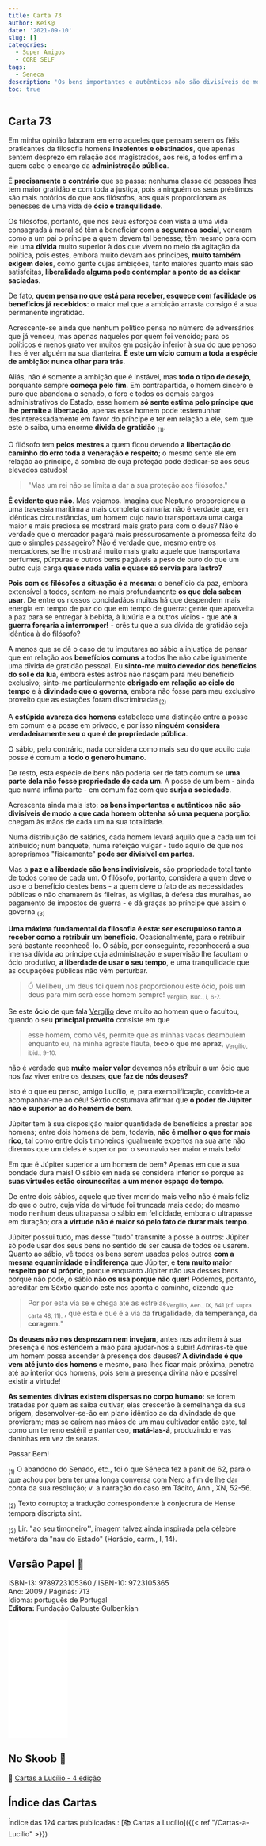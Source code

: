 ```yaml
---
title: Carta 73
author: KeiK@
date: '2021-09-10'
slug: []
categories:
  - Super Amigos
  - CORE SELF
tags:
  - Seneca
description: 'Os bens importantes e autênticos não são divisíveis de modo a que cada homem obtenha só uma pequena porção'
toc: true
---
```


## Carta 73

Em minha opinião laboram em erro aqueles que pensam serem os fiéis praticantes da filosofia homens **insolentes e obstinados**, que apenas sentem desprezo em relação aos magistrados, aos reis, a todos enfim a quem cabe o encargo da **administração pública**.

É **precisamente o contrário** que se passa: nenhuma classe de pessoas lhes tem maior gratidão e com toda a justiça, pois a ninguém os seus préstimos são mais notórios do que aos filósofos, aos quais proporcionam as benesses de uma vida de **ócio e tranquilidade**.

Os filósofos, portanto, que nos seus esforços com vista a uma vida consagrada à moral só têm a beneficiar com a **segurança social**, veneram como a um pai o príncipe a quem devem tal benesse; têm mesmo para com ele uma **dívida** muito superior à dos que vivem no meio da agitação da política, pois estes, embora muito devam aos príncipes, **muito também exigem deles**, como gente cujas ambições, tanto maiores quanto mais são satisfeitas, **liberalidade alguma pode contemplar a ponto de as deixar saciadas**.

De fato, **quem pensa no que está para receber, esquece com facilidade os benefícios já recebidos**: o maior mal que a ambição arrasta consigo é a sua permanente ingratidão.

Acrescente-se ainda que nenhum político pensa no número de adversários que já venceu, mas apenas naqueles por quem foi vencido; para os políticos é menos grato ver muitos em posição inferior à sua do que penoso lhes é ver alguém na sua dianteira. **É este um vício comum a toda a espécie de ambição: nunca olhar para trás**.

Aliás, não é somente a ambição que é instável, mas **todo o tipo de desejo**, porquanto sempre **começa pelo fim**. Em contrapartida, o homem sincero e puro que abandona o senado, o foro e todos os demais cargos administrativos do Estado, esse homem **só sente estima pelo príncipe que lhe permite a libertação**, apenas esse homem pode testemunhar desinteressadamente em favor do príncipe e ter em relação a ele, sem que este o saiba, uma enorme **dívida de gratidão** <sub>(1)</sub>.

O filósofo tem **pelos mestres** a quem ficou devendo **a libertação do caminho do erro toda a veneração e respeito**; o mesmo sente ele em relação ao príncipe, à sombra de cuja proteção pode dedicar-se aos seus elevados estudos!

> "Mas um rei não se limita a dar a sua proteção aos filósofos."

**É evidente que não**. Mas vejamos. Imagina que Neptuno proporcionou a uma travessia marítima a mais completa calmaria: não é verdade que, em idênticas circunstâncias, um homem cujo navio transportava uma carga maior e mais preciosa se mostrará mais grato para com o deus? Não é verdade que o mercador pagará mais pressurosamente a promessa feita do que o simples passageiro? Não é verdade que, mesmo entre os mercadores, se lhe mostrará muito mais grato aquele que transportava perfumes, púrpuras e outros bens pagáveis a peso de ouro do que um outro cuja carga **quase nada valia e quase só servia para lastro?**

**Pois com os filósofos a situação é a mesma**: o benefício da paz, embora extensível a todos, sentem-no mais profundamente **os que dela sabem usar**. De entre os nossos concidadãos muitos há que despendem mais energia em tempo de paz do que em tempo de guerra: gente que aproveita a paz para se entregar à bebida, à luxúria e a outros vícios - que **até a guerra forçaria a interromper!** - crês tu que a sua dívida de gratidão seja idêntica à do filósofo?

A menos que se dê o caso de tu imputares ao sábio a injustiça de pensar que em relação aos **benefícios comuns** a todos lhe não cabe igualmente uma dívida de gratidão pessoal. Eu **sinto-me muito devedor dos benefícios do sol e da lua**, embora estes astros não nasçam para meu benefício exclusivo; sinto-me particularmente **obrigado em relação ao ciclo do tempo** e à **divindade que o governa**, embora não fosse para meu exclusivo proveito que as estações foram discriminadas<sub>(2)</sub>

A **estúpida avareza dos homens** estabelece uma distinção entre a posse em comum e a posse em privado, e por isso **ninguém considera verdadeiramente seu o que é de propriedade pública**.

O sábio, pelo contrário, nada considera como mais seu do que aquilo cuja posse é comum a **todo o genero humano**.

De resto, esta espécie de bens não poderia ser de fato comum se **uma parte dela não fosse propriedade de cada um**. A posse de um bem - ainda que numa ínfima parte - em comum faz com que **surja a sociedade**.

Acrescenta ainda mais isto: **os bens importantes e autênticos não são divisíveis de modo a que cada homem obtenha só uma pequena porção**: chegam às mãos de cada um na sua totalidade.

Numa distribuição de salários, cada homem levará aquilo que a cada um foi atribuído; num banquete, numa refeição vulgar - tudo aquilo de que nos apropriamos "fisicamente" **pode ser divisível em partes**.

Mas a **paz e a liberdade são bens indivisíveis**, são propriedade total tanto de todos como de cada um. O filósofo, portanto, considera a quem deve o uso e o benefício destes bens - a quem deve o fato de as necessidades públicas o não chamarem às fileiras, às vigílias, à defesa das muralhas, ao pagamento de impostos de guerra - e dá graças ao príncipe que assim o governa <sub>(3)</sub>

**Uma máxima fundamental da filosofia é esta: ser escrupuloso tanto a receber como a retribuir um benefício**. Ocasionalmente, para o retribuir será bastante reconhecê-lo. O sábio, por conseguinte, reconhecerá a sua imensa dívida ao príncipe cuja administração e supervisão lhe facultam o ócio produtivo, **a liberdade de usar o seu tempo**, e uma tranquilidade que as ocupações públicas não vêm perturbar.

> Ó Melibeu, um deus foi quem nos proporcionou este ócio, pois um deus para mim será esse homem sempre! <sub>Vergílio, Buc., i, 6-7.</sub>

Se este **ócio** de que fala [Vergílio](https://pt.wikipedia.org/wiki/Virg%C3%ADlio) deve muito ao homem que o facultou, quando o seu **principal proveito** consiste em que

> esse homem, como vês, permite que as minhas vacas deambulem enquanto eu, na minha agreste flauta, **toco o que me apraz**, <sub> Vergílio, ibid., 9-10.</sub>

não é verdade que **muito maior valor** devemos nós atribuir a um ócio que nos faz viver entre os deuses, **que faz de nós deuses?**

Isto é o que eu penso, amigo Lucílio, e, para exemplificação, convido-te a acompanhar-me ao céu! Sêxtio costumava afirmar que **o poder de Júpiter não é superior ao do homem de bem**.

Júpiter tem à sua disposição maior quantidade de benefícios a prestar aos homens; entre dois homens de bem, todavia, **não é melhor o que for mais rico**, tal como entre dois timoneiros igualmente expertos na sua arte não diremos que um deles é superior por o seu navio ser maior e mais belo!

Em que é Júpiter superior a um homem de bem? Apenas em que a sua bondade dura mais! O sábio em nada se considera inferior só porque as **suas virtudes estão circunscritas a um menor espaço de tempo**.

De entre dois sábios, aquele que tiver morrido mais velho não é mais feliz do que o outro, cuja vida de virtude foi truncada mais cedo; do mesmo modo nenhum deus ultrapassa o sábio em felicidade, embora o ultrapasse em duração; ora **a virtude não é maior só pelo fato de durar mais tempo**.

Júpiter possui tudo, mas desse "tudo" transmite a posse a outros: Júpiter só pode usar dos seus bens no sentido de ser causa de todos os usarem. Quanto ao sábio, vê todos os bens serem usados pelos outros **com a mesma equanimidade e indiferença** que Júpiter, e **tem muito maior respeito por si próprio**, porque enquanto Júpiter não usa desses bens porque não pode, o sábio **não os usa porque não quer!** Podemos, portanto, acreditar em Sêxtio quando este nos aponta o caminho, dizendo que

> Por por esta via se e chega ate as estrelas<sub>Vergílio, Aen., IX, 641 (cf. supra carta 48, 11).</sub> , que esta é que é a via da **frugalidade, da temperança, da coragem.**"

**Os deuses não nos desprezam nem invejam**, antes nos admitem à sua presença e nos estendem a mão para ajudar-nos a subir! Admiras-te que um homem possa ascender à presença dos deuses? **A divindade é que vem até junto dos homens** e mesmo, para lhes ficar mais próxima, penetra até ao interior dos homens, pois sem a presença divina não é possível existir a virtude!

**As sementes divinas existem dispersas no corpo humano:** se forem tratadas por quem as saiba cultivar, elas crescerão à semelhança da sua origem, desenvolver-se-ão em plano idêntico ao da divindade de que provieram; mas se caírem nas mãos de um mau cultivador então este, tal como um terreno estéril e pantanoso, **matá-las-á**, produzindo ervas daninhas em vez de searas.

Passar Bem!

<sub>(1)</sub> O abandono do Senado, etc., foi o que Séneca fez a panit de 62, para o que achou por bem ter uma longa conversa com Nero a fim de lhe dar conta da sua resolução; v. a narração do caso em Tácito, Ann., XN, 52-56.

<sub>(2)</sub> Texto corrupto; a tradução correspondente à conjecrura de Hense tempora discripta sint.

<sub>(3)</sub> Lir. "ao seu timoneiro'', imagem talvez ainda inspirada pela célebre metáfora da "nau do Estado" (Horácio, carm., I, 14).

## Versão Papel :book:

ISBN-13: 9789723105360 / ISBN-10: 9723105365  
Ano: 2009 / Páginas: 713  
Idioma: português de Portugal   
**Editora:** Fundação Calouste Gulbenkian

<iframe style="width:120px;height:240px;" marginwidth="0" marginheight="0" scrolling="no" frameborder="0" src="//ws-na.amazon-adsystem.com/widgets/q?ServiceVersion=20070822&OneJS=1&Operation=GetAdHtml&MarketPlace=BR&source=ac&ref=tf_til&ad_type=product_link&tracking_id=mundodekeika-20&marketplace=amazon&amp;region=BR&placement=9723105365&asins=9723105365&linkId=fb8dc16224bc0c2b7943ec769c5b5905&show_border=true&link_opens_in_new_window=true&price_color=333333&title_color=0066c0&bg_color=ffffff">
    </iframe>


## No Skoob :eagle:

:book: [Cartas a Lucílio - 4 edição](https://www.skoob.com.br/cartas-a-lucilio-37684ed41245.html)


## Índice das Cartas

Índice das 124 cartas publicadas : [📚 Cartas a Lucílio]({{< ref "/Cartas-a-Lucilio" >}})
